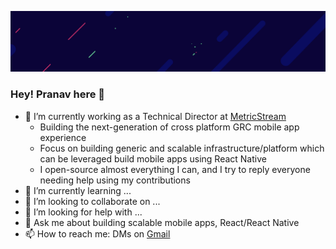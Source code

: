 <!--
**prscX/prscX** is a ✨ _special_ ✨ repository because its `README.md` (this file) appears on your GitHub profile.

Here are some ideas to get you started:

- 🔭 I’m currently working on ...
- 🌱 I’m currently learning ...
- 👯 I’m looking to collaborate on ...
- 🤔 I’m looking for help with ...
- 💬 Ask me about ...
- 📫 How to reach me: ...
- 😄 Pronouns: ...
- ⚡ Fun fact: ...
-->

![](https://github.com/prscX/prscX/blob/main/background.png)

### Hey! Pranav here 👋

- 🔭 I’m currently working as a Technical Director at [MetricStream](https://github.com/MetricStream)
   - Building the next-generation of cross platform GRC mobile app experience
   - Focus on building generic and scalable infrastructure/platform which can be leveraged build mobile apps using React Native
   - I open-source almost everything I can, and I try to reply everyone needing help using my contributions
- 🌱 I’m currently learning ...
- 👯 I’m looking to collaborate on ...
- 🤔 I’m looking for help with ...
- 💬 Ask me about building scalable mobile apps, React/React Native
- 📫 How to reach me: DMs on [Gmail](pranavchauhan01@gmail.com)


